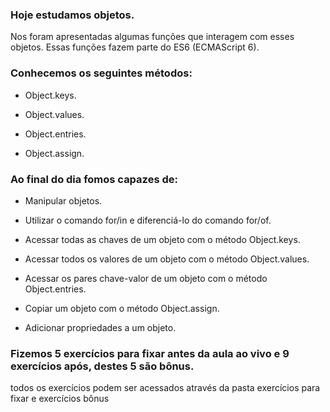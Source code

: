 ### Hoje estudamos objetos. 

<p> Nos foram apresentadas algumas funções que interagem com esses objetos. Essas funções fazem parte do ES6 (ECMAScript 6).

### Conhecemos os seguintes métodos:

- Object.keys.

- Object.values.

- Object.entries.

- Object.assign.

### Ao final do dia fomos capazes de:

- Manipular objetos.

- Utilizar o comando for/in e diferenciá-lo do comando for/of.

- Acessar todas as chaves de um objeto com o método Object.keys.

- Acessar todos os valores de um objeto com o método Object.values.

-  Acessar os pares chave-valor de um objeto com o método Object.entries.

- Copiar um objeto com o método Object.assign.

- Adicionar propriedades a um objeto.

### Fizemos 5 exercícios para fixar antes da aula ao vivo e 9 exercícios após, destes 5 são bônus.

<p> todos os exercícios podem ser acessados através da pasta exercícios para fixar e exercícios bônus
